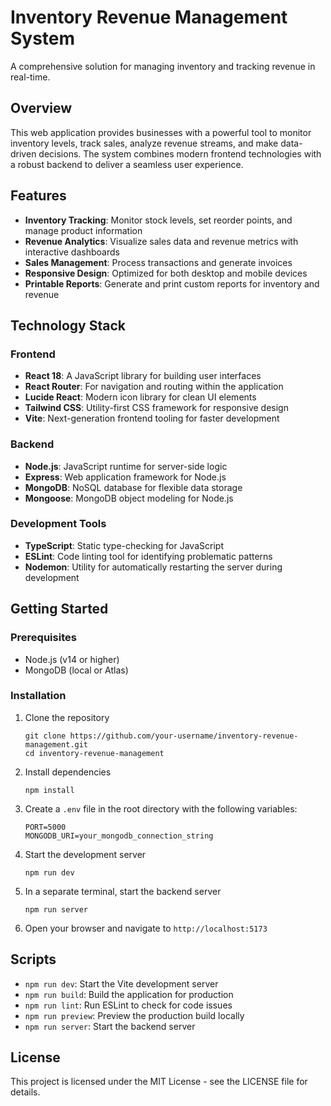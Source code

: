 # Inventory Revenue Management System

A comprehensive solution for managing inventory and tracking revenue in real-time.

## Overview

This web application provides businesses with a powerful tool to monitor inventory levels, track sales, analyze revenue streams, and make data-driven decisions. The system combines modern frontend technologies with a robust backend to deliver a seamless user experience.

## Features

- **Inventory Tracking**: Monitor stock levels, set reorder points, and manage product information
- **Revenue Analytics**: Visualize sales data and revenue metrics with interactive dashboards
- **Sales Management**: Process transactions and generate invoices
- **Responsive Design**: Optimized for both desktop and mobile devices
- **Printable Reports**: Generate and print custom reports for inventory and revenue

## Technology Stack

### Frontend
- **React 18**: A JavaScript library for building user interfaces
- **React Router**: For navigation and routing within the application
- **Lucide React**: Modern icon library for clean UI elements
- **Tailwind CSS**: Utility-first CSS framework for responsive design
- **Vite**: Next-generation frontend tooling for faster development

### Backend
- **Node.js**: JavaScript runtime for server-side logic
- **Express**: Web application framework for Node.js
- **MongoDB**: NoSQL database for flexible data storage
- **Mongoose**: MongoDB object modeling for Node.js

### Development Tools
- **TypeScript**: Static type-checking for JavaScript
- **ESLint**: Code linting tool for identifying problematic patterns
- **Nodemon**: Utility for automatically restarting the server during development

## Getting Started

### Prerequisites
- Node.js (v14 or higher)
- MongoDB (local or Atlas)

### Installation

1. Clone the repository
   ```
   git clone https://github.com/your-username/inventory-revenue-management.git
   cd inventory-revenue-management
   ```

2. Install dependencies
   ```
   npm install
   ```

3. Create a `.env` file in the root directory with the following variables:
   ```
   PORT=5000
   MONGODB_URI=your_mongodb_connection_string
   ```

4. Start the development server
   ```
   npm run dev
   ```

5. In a separate terminal, start the backend server
   ```
   npm run server
   ```

6. Open your browser and navigate to `http://localhost:5173`

## Scripts

- `npm run dev`: Start the Vite development server
- `npm run build`: Build the application for production
- `npm run lint`: Run ESLint to check for code issues
- `npm run preview`: Preview the production build locally
- `npm run server`: Start the backend server


## License

This project is licensed under the MIT License - see the LICENSE file for details.
